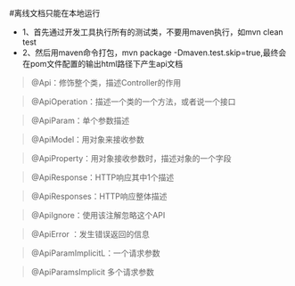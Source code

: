 #离线文档只能在本地运行
- 1、首先通过开发工具执行所有的测试类，不要用maven执行，如mvn clean test
- 2、然后用maven命令打包，mvn package -Dmaven.test.skip=true,最终会在pom文件配置的输出html路径下产生api文档


> @Api：修饰整个类，描述Controller的作用

> @ApiOperation：描述一个类的一个方法，或者说一个接口

> @ApiParam：单个参数描述

> @ApiModel：用对象来接收参数

> @ApiProperty：用对象接收参数时，描述对象的一个字段

> @ApiResponse：HTTP响应其中1个描述

> @ApiResponses：HTTP响应整体描述

> @ApiIgnore：使用该注解忽略这个API

> @ApiError ：发生错误返回的信息

> @ApiParamImplicitL：一个请求参数

> @ApiParamsImplicit 多个请求参数